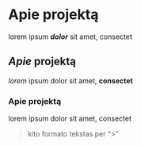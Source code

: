 # Apie projektą
lorem ipsum _**dolor**_ sit amet, consectet
## _Apie_ projektą
_lorem_ ipsum dolor sit amet, **consectet**
### Apie projektą
lorem ipsum dolor sit amet, consectet


> kito formato tekstas per ">"